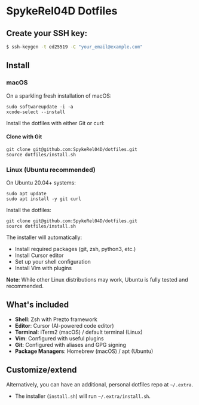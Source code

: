 # SpykeRel04D Dotfiles

## Create your SSH key:

```bash
$ ssh-keygen -t ed25519 -C "your_email@example.com"
```

## Install

### macOS

On a sparkling fresh installation of macOS:

    sudo softwareupdate -i -a
    xcode-select --install

Install the dotfiles with either Git or curl:

#### Clone with Git

    git clone git@github.com:SpykeRel04D/dotfiles.git
    source dotfiles/install.sh

### Linux (Ubuntu recommended)

On Ubuntu 20.04+ systems:

    sudo apt update
    sudo apt install -y git curl

Install the dotfiles:

    git clone git@github.com:SpykeRel04D/dotfiles.git
    source dotfiles/install.sh

The installer will automatically:
- Install required packages (git, zsh, python3, etc.)
- Install Cursor editor
- Set up your shell configuration
- Install Vim with plugins

**Note**: While other Linux distributions may work, Ubuntu is fully tested and recommended.

## What's included

- **Shell**: Zsh with Prezto framework
- **Editor**: Cursor (AI-powered code editor)
- **Terminal**: iTerm2 (macOS) / default terminal (Linux)
- **Vim**: Configured with useful plugins
- **Git**: Configured with aliases and GPG signing
- **Package Managers**: Homebrew (macOS) / apt (Ubuntu)

## Customize/extend

Alternatively, you can have an additional, personal dotfiles repo at `~/.extra`.

-   The installer (`install.sh`) will run `~/.extra/install.sh`.
